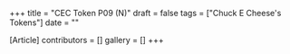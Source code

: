 +++
title = "CEC Token P09 (N)"
draft = false
tags = ["Chuck E Cheese's Tokens"]
date = ""

[Article]
contributors = []
gallery = []
+++
